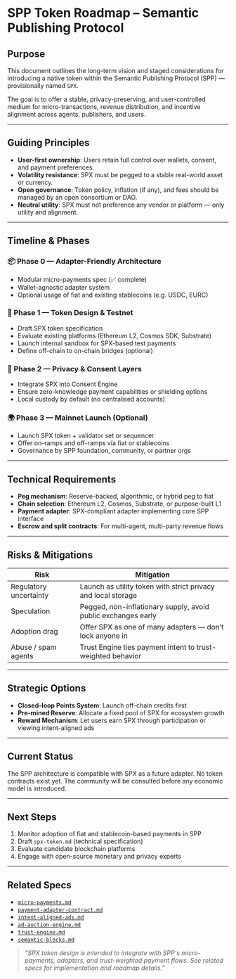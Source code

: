 # SPP Token Roadmap – Semantic Publishing Protocol

## Purpose

This document outlines the long-term vision and staged considerations for introducing a native token within the Semantic Publishing Protocol (SPP) — provisionally named `SPX`.

The goal is to offer a stable, privacy-preserving, and user-controlled medium for micro-transactions, revenue distribution, and incentive alignment across agents, publishers, and users.

---

## Guiding Principles

- **User-first ownership**: Users retain full control over wallets, consent, and payment preferences.
- **Volatility resistance**: SPX must be pegged to a stable real-world asset or currency.
- **Open governance**: Token policy, inflation (if any), and fees should be managed by an open consortium or DAO.
- **Neutral utility**: SPX must not preference any vendor or platform — only utility and alignment.

---

## Timeline & Phases

### 📦 Phase 0 — Adapter-Friendly Architecture
- Modular micro-payments spec (✅ complete)
- Wallet-agnostic adapter system
- Optional usage of fiat and existing stablecoins (e.g. USDC, EURC)

### 🚀 Phase 1 — Token Design & Testnet
- Draft SPX token specification
- Evaluate existing platforms (Ethereum L2, Cosmos SDK, Substrate)
- Launch internal sandbox for SPX-based test payments
- Define off-chain to on-chain bridges (optional)

### 🔐 Phase 2 — Privacy & Consent Layers
- Integrate SPX into Consent Engine
- Ensure zero-knowledge payment capabilities or shielding options
- Local custody by default (no centralised accounts)

### 🌍 Phase 3 — Mainnet Launch (Optional)
- Launch SPX token + validator set or sequencer
- Offer on-ramps and off-ramps via fiat or stablecoins
- Governance by SPP foundation, community, or partner orgs

---

## Technical Requirements

- **Peg mechanism**: Reserve-backed, algorithmic, or hybrid peg to fiat
- **Chain selection**: Ethereum L2, Cosmos, Substrate, or purpose-built L1
- **Payment adapter**: SPX-compliant adapter implementing core SPP interface
- **Escrow and split contracts**: For multi-agent, multi-party revenue flows

---

## Risks & Mitigations

| Risk | Mitigation |
|------|------------|
| Regulatory uncertainty | Launch as utility token with strict privacy and local storage |
| Speculation | Pegged, non-inflationary supply, avoid public exchanges early |
| Adoption drag | Offer SPX as one of many adapters — don’t lock anyone in |
| Abuse / spam agents | Trust Engine ties payment intent to trust-weighted behavior |

---

## Strategic Options

- **Closed-loop Points System**: Launch off-chain credits first
- **Pre-mined Reserve**: Allocate a fixed pool of SPX for ecosystem growth
- **Reward Mechanism**: Let users earn SPX through participation or viewing intent-aligned ads

---

## Current Status

The SPP architecture is compatible with SPX as a future adapter. No token contracts exist yet. The community will be consulted before any economic model is introduced.

---

## Next Steps

1. Monitor adoption of fiat and stablecoin-based payments in SPP
2. Draft `spx-token.md` (technical specification)
3. Evaluate candidate blockchain platforms
4. Engage with open-source monetary and privacy experts
---

## Related Specs

- [`micro-payments.md`](./micro-payments.md)
- [`payment-adapter-contract.md`](./payment-adapter-contract.md)
- [`intent-aligned-ads.md`](../ads/intent-aligned-ads.md)
- [`ad-auction-engine.md`](../ads/ad-auction-engine.md)
- [`trust-engine.md`](../consent-engine/trust-engine.md)
- [`semantic-blocks.md`](../publishing/semantic-blocks.md)

> _"SPX token design is intended to integrate with SPP's micro-payments, adapters, and trust-weighted payment flows. See related specs for implementation and roadmap details."_